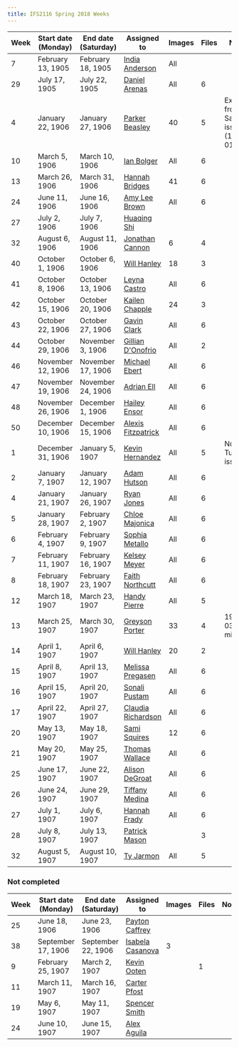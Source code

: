```yaml
---
title: IFS2116 Spring 2018 Weeks
---
```

Week|Start date (Monday)|End date (Saturday)|Assigned to|Images|Files|Notes
---|---|---|---|---|---|---
7|February 13, 1905|February 18, 1905|[India Anderson](https://github.com/Indiaa)|All||
29|July 17, 1905|July 22, 1905|[Daniel Arenas](https://github.com/Daniel1815)|All|6|
4|January 22, 1906|January 27, 1906|[Parker Beasley](https://github.com/ParkerB21)|40|5|Excused from Saturday issue (1906-01-27)
10|March 5, 1906|March 10, 1906|[Ian Bolger](https://github.com/ieb17)|All|6|
13|March 26, 1906|March 31, 1906|[Hannah Bridges](https://github.com/hlb17)|41|6|
24|June 11, 1906|June 16, 1906|[Amy Lee Brown](https://github.com/amyleebrown)|All|6|
27|July 2, 1906|July 7, 1906|[Huaqing Shi](https://github.com/huoyanzhizhou)|||
32|August 6, 1906|August 11, 1906|[Jonathan Cannon](https://github.com/alexandriaman)|6|4|
40|October 1, 1906|October 6, 1906|[Will Hanley](https://github.com/whanley)|18|3|
41|October 8, 1906|October 13, 1906|[Leyna Castro](https://github.com/ley06)|All|6|
42|October 15, 1906|October 20, 1906|[Kailen Chapple](https://github.com/wavyncurly)|24|3|
43|October 22, 1906|October 27, 1906|[Gavin Clark](https://github.com/gavinclark30)|All|6|
44|October 29, 1906|November 3, 1906|[Gillian D'Onofrio](https://github.com/gillidonof)|All|2|
46|November 12, 1906|November 17, 1906|[Michael Ebert](https://github.com/mike-ebert)|All|6|
47|November 19, 1906|November 24, 1906|[Adrian Ell](https://github.com/are17)|All|6|
48|November 26, 1906|December 1, 1906|[Hailey Ensor](https://github.com/haileyensor)|All|6|
50|December 10, 1906|December 15, 1906|[Alexis Fitzpatrick](https://github.com/AlexisFitz)|All|6|
1|December 31, 1906|January 5, 1907|[Kevin Hernandez](https://github.com/kevnandez)|All|5|No Tuesday issue
2|January 7, 1907|January 12, 1907|[Adam Hutson](https://github.com/aah16c)|All|6|
4|January 21, 1907|January 26, 1907|[Ryan Jones](https://github.com/Ryan-Jones994)|All|6|
5|January 28, 1907|February 2, 1907|[Chloe Majonica](https://github.com/chloeelise)|All|6|
6|February 4, 1907|February 9, 1907|[Sophia Metallo](https://github.com/SophiaElizabeth)|All|6|
7|February 11, 1907|February 16, 1907|[Kelsey Meyer](https://github.com/km16h)|All|6|
8|February 18, 1907|February 23, 1907|[Faith Northcutt](https://github.com/fnorthcutt)|All|6|
12|March 18, 1907|March 23, 1907|[Handy Pierre](https://github.com/FlameWo)|All|5|
13|March 25, 1907|March 30, 1907|[Greyson Porter](https://github.com/gporter1)|33|4|1907-03-29 missing?
14|April 1, 1907|April 6, 1907|[Will Hanley](https://github.com/whanley)|20|2|
15|April 8, 1907|April 13, 1907|[Melissa Pregasen](https://github.com/melissap17)|All|6|
16|April 15, 1907|April 20, 1907|[Sonali Pustam](https://github.com/sonalipustam)|All|6|
17|April 22, 1907|April 27, 1907|[Claudia Richardson](https://github.com/Claudia5)|All|6|
20|May 13, 1907|May 18, 1907|[Sami Squires](https://github.com/samisquires)|12|6|
21|May 20, 1907|May 25, 1907|[Thomas Wallace](https://github.com/tjw16f)|All|6|
25|June 17, 1907|June 22, 1907|[Alison DeGroat](https://github.com/laneydegroat)|All|6|
26|June 24, 1907|June 29, 1907|[Tiffany Medina](https://github.com/tdm16g)|All|6|
27|July 1, 1907|July 6, 1907|[Hannah Frady](https://github.com/hcf16b)|All|6|
28|July 8, 1907|July 13, 1907|[Patrick Mason](https://github.com/patrickmason8)||3|
32|August 5, 1907|August 10, 1907|[Ty Jarmon](https://github.com/tyjarmon)|All|5|

### Not completed

Week|Start date (Monday)|End date (Saturday)|Assigned to|Images|Files|Notes
---|---|---|---|---|---|---
25|June 18, 1906|June 23, 1906|[Payton Caffrey](https://github.com/pcaffrey98)|||
38|September 17, 1906|September 22, 1906|[Isabela Casanova](https://github.com/icc17)|3||
9|February 25, 1907|March 2, 1907|[Kevin Ooten](https://github.com/kmooten)||1|
11|March 11, 1907|March 16, 1907|[Carter Pfost](https://github.com/44Silver4)|||
19|May 6, 1907|May 11, 1907|[Spencer Smith](https://github.com/spencer-R-smith)|||
24|June 10, 1907|June 15, 1907|[Alex Aguila](https://github.com/alexis11224)|||
